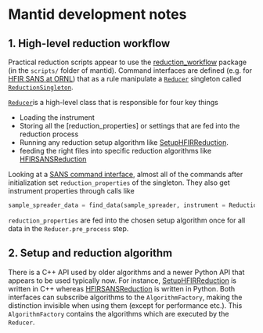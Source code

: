 # Mantid development notes

## 1. High-level reduction workflow
Practical reduction scripts appear to use the [reduction_workflow](https://github.com/mantidproject/mantid/tree/25060ccc17bbc3bba4ed9c564b9407fa84395513/scripts/reduction_workflow) package (in the `scripts/` folder of mantid). Command interfaces are defined (e.g. for [HFIR SANS at ORNL](https://github.com/mantidproject/mantid/blob/25060ccc17bbc3bba4ed9c564b9407fa84395513/scripts/reduction_workflow/instruments/sans/hfir_command_interface.py)) that as a rule manipulate a [`Reducer`](https://github.com/mantidproject/mantid/blob/25060ccc17bbc3bba4ed9c564b9407fa84395513/scripts/reduction_workflow/reducer.py) singleton called [`ReductionSingleton`](https://github.com/mantidproject/mantid/blob/25060ccc17bbc3bba4ed9c564b9407fa84395513/scripts/reduction_workflow/command_interface.py#L15).

[`Reducer`](https://github.com/mantidproject/mantid/blob/25060ccc17bbc3bba4ed9c564b9407fa84395513/scripts/reduction_workflow/reducer.py)is a high-level class that is responsible for four key things
- Loading the instrument
- Storing all the [reduction_properties] or settings that are fed into the reduction process
- Running any reduction setup algorithm like [SetupHFIRReduction](https://docs.mantidproject.org/v3.10.1/algorithms/SetupHFIRReduction-v1.html). 
- feeding the right files into specific reduction algorithms like [HFIRSANSReduction](https://docs.mantidproject.org/nightly/algorithms/HFIRSANSReduction-v1.html#algm-hfirsansreduction)

Looking at a [SANS command interface](https://github.com/mantidproject/mantid/blob/25060ccc17bbc3bba4ed9c564b9407fa84395513/scripts/reduction_workflow/instruments/sans/hfir_command_interface.py), almost all of the commands after initialization set `reduction_properties` of the singleton. They also get instrument properties through calls like 
```python
sample_spreader_data = find_data(sample_spreader, instrument = ReductionSingleton().get_instrument())
```

`reduction_properties` are fed into the chosen setup algorithm once for all data in the `Reducer.pre_process` step. 

## 2. Setup and reduction algorithm
There is a C++ API used by older algorithms and a newer Python API that appears to be used typically now. For instance, [SetupHFIRReduction](https://github.com/mantidproject/mantid/blob/ff859df4a5faa6fa5e3cecb8f2efeb4c4aa53864/Framework/WorkflowAlgorithms/src/SetupHFIRReduction.cpp) is written in C++ whereas [HFIRSANSReduction](https://github.com/mantidproject/mantid/blob/25060ccc17bbc3bba4ed9c564b9407fa84395513/Framework/PythonInterface/plugins/algorithms/WorkflowAlgorithms/HFIRSANSReduction.py) is written in Python. Both interfaces can subscribe algorithms to the `AlgorithmFactory`, making the distinction invisible when using them (except for performance etc.). This `AlgorithmFactory` contains the algorithms which are executed by the `Reducer`. 